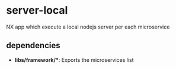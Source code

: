 # server-local

NX app which execute a local nodejs server per each microservice

## dependencies

- __libs/framework/*__: Exports the microservices list
